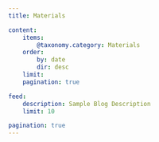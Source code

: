 ```yaml
---
title: Materials

content:
    items:
        @taxonomy.category: Materials
    order:
        by: date
        dir: desc
    limit: 
    pagination: true

feed:
    description: Sample Blog Description
    limit: 10

pagination: true
---
```


